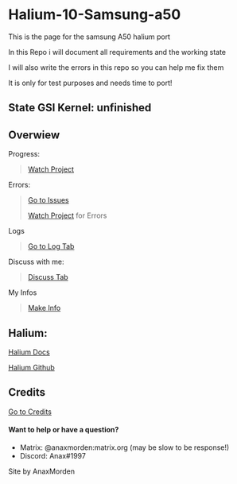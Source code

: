 # Halium-10-Samsung-a50
This is the page for the samsung A50 halium port

In this Repo i will document all requirements and the working state

I will also write the errors in this repo so you can help me fix them

It is only for test purposes and needs time to port!

## State GSI Kernel: unfinished

## Overwiew

Progress:
> [Watch Project](https://github.com/users/AnaxMorden/projects/2)

Errors: 
> [Go to Issues](https://github.com/AnaxMorden/Halium-10-Samsung-a50/issues)
>
> [Watch Project](https://github.com/users/AnaxMorden/projects/2)
for Errors

Logs
> [Go to Log Tab](https://github.com/AnaxMorden/Halium-10-Samsung-a50/wiki/latest-Log)

Discuss with me:
> [Discuss Tab](https://github.com/AnaxMorden/Halium-10-Samsung-a50/discussions)

My Infos
> [Make Info](https://github.com/AnaxMorden/Halium-10-Samsung-a50/wiki/Make-Infos)

## Halium:
[Halium Docs](https://docs.halium.org/en/latest/)

[Halium Github](https://github.com/Halium)

## Credits
[ Go to Credits](https://github.com/AnaxMorden/Halium-10-Samsung-a50/wiki/Credits)



#### Want to help or have a question?
* Matrix: @anaxmorden:matrix.org (may be slow to be response!)
* Discord: Anax#1997

Site by AnaxMorden

